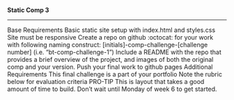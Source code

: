 <strong> Static Comp 3 </strong>
<hr>

Base Requirements
Basic static site setup with index.html and styles.css
Site must be responsive
Create a repo on github :octocat: for your work with following naming construct: [initials]-comp-challenge-[challenge number] (i.e. “bt-comp-challenge-1”)
Include a README with the repo that provides a brief overview of the project, and images of both the original comp and your version.
Push your final work to github pages
Additional Requirements
This final challenge is a part of your portfolio
Note the rubric below for evaluation criteria
PRO-TIP
This is layout that takes a good amount of time to build. Don’t wait until Monday of week 6 to get started.
